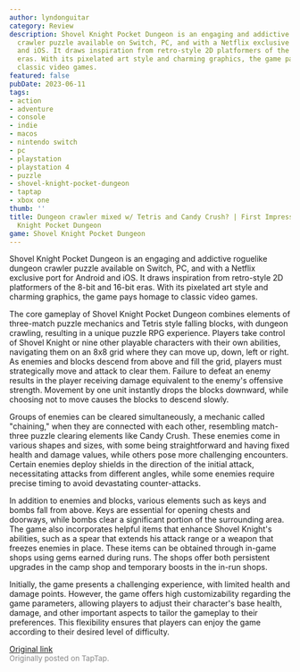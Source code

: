 ```yaml
---
author: lyndonguitar
category: Review
description: Shovel Knight Pocket Dungeon is an engaging and addictive roguelike dungeon
  crawler puzzle available on Switch, PC, and with a Netflix exclusive port for Android
  and iOS. It draws inspiration from retro-style 2D platformers of the 8-bit and 16-bit
  eras. With its pixelated art style and charming graphics, the game pays homage to
  classic video games.
featured: false
pubDate: 2023-06-11
tags:
- action
- adventure
- console
- indie
- macos
- nintendo switch
- pc
- playstation
- playstation 4
- puzzle
- shovel-knight-pocket-dungeon
- taptap
- xbox one
thumb: ''
title: Dungeon crawler mixed w/ Tetris and Candy Crush? | First Impressions - Shovel
  Knight Pocket Dungeon
game: Shovel Knight Pocket Dungeon
---
```

Shovel Knight Pocket Dungeon is an engaging and addictive roguelike dungeon crawler puzzle available on Switch, PC, and with a Netflix exclusive port for Android and iOS. It draws inspiration from retro-style 2D platformers of the 8-bit and 16-bit eras. With its pixelated art style and charming graphics, the game pays homage to classic video games.

The core gameplay of Shovel Knight Pocket Dungeon combines elements of three-match puzzle mechanics and Tetris style falling blocks, with dungeon crawling, resulting in a unique puzzle RPG experience. Players take control of Shovel Knight or nine other playable characters with their own abilities, navigating them on an 8x8 grid where they can move up, down, left or right. As enemies and blocks descend from above and fill the grid, players must strategically move and attack to clear them. Failure to defeat an enemy results in the player receiving damage equivalent to the enemy's offensive strength. Movement by one unit instantly drops the blocks downward, while choosing not to move causes the blocks to descend slowly.

Groups of enemies can be cleared simultaneously, a mechanic called "chaining," when they are connected with each other, resembling match-three puzzle clearing elements like Candy Crush. These enemies come in various shapes and sizes, with some being straightforward and having fixed health and damage values, while others pose more challenging encounters. Certain enemies deploy shields in the direction of the initial attack, necessitating attacks from different angles, while some enemies require precise timing to avoid devastating counter-attacks.

In addition to enemies and blocks, various elements such as keys and bombs fall from above. Keys are essential for opening chests and doorways, while bombs clear a significant portion of the surrounding area. The game also incorporates helpful items that enhance Shovel Knight's abilities, such as a spear that extends his attack range or a weapon that freezes enemies in place. These items can be obtained through in-game shops using gems earned during runs. The shops offer both persistent upgrades in the camp shop and temporary boosts in the in-run shops.

Initially, the game presents a challenging experience, with limited health and damage points. However, the game offers high customizability regarding the game parameters, allowing players to adjust their character's base health, damage, and other important aspects to tailor the gameplay to their preferences. This flexibility ensures that players can enjoy the game according to their desired level of difficulty.

[Original link](https://www.taptap.io/post/5799621)<br><span style="font-size: 0.95em; color: #888;">Originally posted on TapTap.</span>